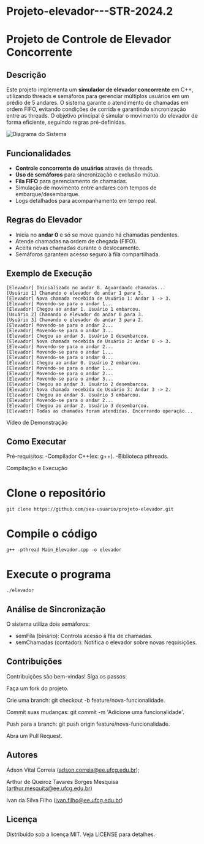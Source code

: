 # Projeto-elevador---STR-2024.2
# Projeto de Controle de Elevador Concorrente

## Descrição

Este projeto implementa um **simulador de elevador concorrente** em C++, utilizando threads e semáforos para gerenciar múltiplos usuários em um prédio de 5 andares. O sistema garante o atendimento de chamadas em ordem FIFO, evitando condições de corrida e garantindo sincronização entre as threads. O objetivo principal é simular o movimento do elevador de forma eficiente, seguindo regras pré-definidas.

![Diagrama do Sistema](https://via.placeholder.com/800x400.png?text=Diagrama+do+Fluxo+do+Elevador) <!-- Substitua pelo link da imagem -->

## Funcionalidades

- **Controle concorrente de usuários** através de threads.
- **Uso de semáforos** para sincronização e exclusão mútua.
- **Fila FIFO** para gerenciamento de chamadas.
- Simulação de movimento entre andares com tempos de embarque/desembarque.
- Logs detalhados para acompanhamento em tempo real.

## Regras do Elevador

- Inicia no **andar 0** e só se move quando há chamadas pendentes.
- Atende chamadas na ordem de chegada (FIFO).
- Aceita novas chamadas durante o deslocamento.
- Semáforos garantem acesso seguro à fila compartilhada.

## Exemplo de Execução

```plaintext
[Elevador] Inicializado no andar 0. Aguardando chamadas...
[Usuário 1] Chamando o elevador do andar 1 para 3.
[Elevador] Nova chamada recebida de Usuário 1: Andar 1 -> 3.
[Elevador] Movendo-se para o andar 1...
[Elevador] Chegou ao andar 1. Usuário 1 embarcou.
[Usuário 2] Chamando o elevador do andar 0 para 3.
[Usuário 3] Chamando o elevador do andar 3 para 2.
[Elevador] Movendo-se para o andar 2...
[Elevador] Movendo-se para o andar 3...
[Elevador] Chegou ao andar 3. Usuário 1 desembarcou.
[Elevador] Nova chamada recebida de Usuário 2: Andar 0 -> 3.
[Elevador] Movendo-se para o andar 2...
[Elevador] Movendo-se para o andar 1...
[Elevador] Movendo-se para o andar 0...
[Elevador] Chegou ao andar 0. Usuário 2 embarcou.
[Elevador] Movendo-se para o andar 1...
[Elevador] Movendo-se para o andar 2...
[Elevador] Movendo-se para o andar 3...
[Elevador] Chegou ao andar 3. Usuário 2 desembarcou.
[Elevador] Nova chamada recebida de Usuário 3: Andar 3 -> 2.
[Elevador] Chegou ao andar 3. Usuário 3 embarcou.
[Elevador] Movendo-se para o andar 2...
[Elevador] Chegou ao andar 2. Usuário 3 desembarcou.
[Elevador] Todas as chamadas foram atendidas. Encerrando operação...
```
Vídeo de Demonstração <!-- Substitua pelo link do YouTube -->

## Como Executar
Pré-requisitos:
-Compilador C++(ex: g++).
-Biblioteca pthreads.

Compilação e Execução
# Clone o repositório
```plaintext
git clone https://github.com/seu-usuario/projeto-elevador.git
```
# Compile o código
```plaintext
g++ -pthread Main_Elevador.cpp -o elevador
```
# Execute o programa
```plaintext
./elevador
```
## Análise de Sincronização
O sistema utiliza dois semáforos:

- semFila (binário): Controla acesso à fila de chamadas.
- semChamadas (contador): Notifica o elevador sobre novas requisições.


## Contribuições
Contribuições são bem-vindas! Siga os passos:

Faça um fork do projeto.

Crie uma branch: git checkout -b feature/nova-funcionalidade.

Commit suas mudanças: git commit -m 'Adicione uma funcionalidade'.

Push para a branch: git push origin feature/nova-funcionalidade.

Abra um Pull Request.



## Autores
Ádson Vital Correia (adson.correia@ee.ufcg.edu.br); 

Arthur de Queiroz Tavares Borges Mesquisa (arthur.mesquita@ee.ufcg.edu.br)

Ivan da Silva Filho (ivan.filho@ee.ufcg.edu.br)

## Licença
Distribuído sob a licença MIT. Veja LICENSE para detalhes.
